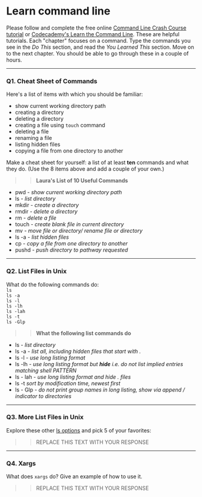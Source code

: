 # Learn command line

Please follow and complete the free online [Command Line Crash Course
tutorial](https://web.archive.org/web/20160708171659/http://cli.learncodethehardway.org/book/) or [Codecademy's Learn the Command Line](https://www.codecademy.com/learn/learn-the-command-line). These are helpful tutorials. Each "chapter" focuses on a command. Type the commands you see in the _Do This_ section, and read the _You Learned This_ section. Move on to the next chapter. You should be able to go through these in a couple of hours.

---

### Q1.  Cheat Sheet of Commands  

Here's a list of items with which you should be familiar:  
* show current working directory path
* creating a directory
* deleting a directory
* creating a file using `touch` command
* deleting a file
* renaming a file
* listing hidden files
* copying a file from one directory to another

Make a cheat sheet for yourself: a list of at least **ten** commands and what they do.  (Use the 8 items above and add a couple of your own.)  

> > **Laura's List of 10 Useful Commands**
- pwd - _show current working directory path_
- ls - _list directory_
- mkdir - _create a directory_
- rmdir - _delete a directory_
- rm - _delete a file_
- touch - _create blank file in current directory_
- mv - _move file or directory/ rename file or directory_
- ls -a - _list hidden files_
- cp - _copy a file from one directory to another_
- pushd - _push directory to pathway requested_
---

### Q2.  List Files in Unix   

What do the following commands do:  
`ls`  
`ls -a`  
`ls -l`  
`ls -lh`  
`ls -lah`  
`ls -t`  
`ls -Glp`  

> > **What the following list commands do**
- ls - _list directory_
- ls -a - _list all, including hidden files that start with ._
- ls -l - _use long listing format_
- ls -lh - _use long listing format but **hide** i.e. do not list implied entries matching shell PATTERN_
- ls - lah - _use long listing format and hide . files_
- ls -t _sort by modification time, newest first_
- ls - Glp - _do not print group names in long listing, show via append / indicator to directories_

---

### Q3.  More List Files in Unix  

Explore these other [ls options](http://www.techonthenet.com/unix/basic/ls.php) and pick 5 of your favorites:

> > REPLACE THIS TEXT WITH YOUR RESPONSE

---

### Q4.  Xargs   

What does `xargs` do? Give an example of how to use it.

> > REPLACE THIS TEXT WITH YOUR RESPONSE

 

